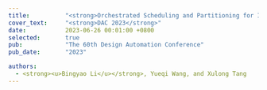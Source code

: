 ```yaml
---
title:          "<strong>Orchestrated Scheduling and Partitioning for Improved Address Translation in GPUs</strong>"
cover_text:     "<strong>DAC 2023</strong>"
date:           2023-06-26 00:01:00 +0800
selected:       true
pub:            "The 60th Design Automation Conference"
pub_date:       "2023"

authors:
  - <strong><u>Bingyao Li</u></strong>, Yueqi Wang, and Xulong Tang
---
```


